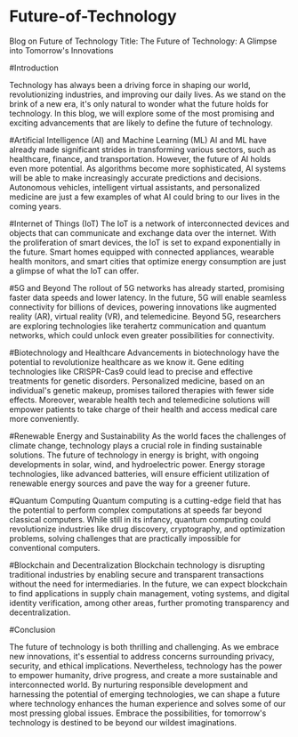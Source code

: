 # Future-of-Technology
Blog on Future of Technology
Title: The Future of Technology: A Glimpse into Tomorrow's Innovations

#Introduction

Technology has always been a driving force in shaping our world, revolutionizing industries, and improving our daily lives. As we stand on the brink of a new era, it's only natural to wonder what the future holds for technology. In this blog, we will explore some of the most promising and exciting advancements that are likely to define the future of technology.

#Artificial Intelligence (AI) and Machine Learning (ML)
AI and ML have already made significant strides in transforming various sectors, such as healthcare, finance, and transportation. However, the future of AI holds even more potential. As algorithms become more sophisticated, AI systems will be able to make increasingly accurate predictions and decisions. Autonomous vehicles, intelligent virtual assistants, and personalized medicine are just a few examples of what AI could bring to our lives in the coming years.

#Internet of Things (IoT)
The IoT is a network of interconnected devices and objects that can communicate and exchange data over the internet. With the proliferation of smart devices, the IoT is set to expand exponentially in the future. Smart homes equipped with connected appliances, wearable health monitors, and smart cities that optimize energy consumption are just a glimpse of what the IoT can offer.

#5G and Beyond
The rollout of 5G networks has already started, promising faster data speeds and lower latency. In the future, 5G will enable seamless connectivity for billions of devices, powering innovations like augmented reality (AR), virtual reality (VR), and telemedicine. Beyond 5G, researchers are exploring technologies like terahertz communication and quantum networks, which could unlock even greater possibilities for connectivity.

#Biotechnology and Healthcare
Advancements in biotechnology have the potential to revolutionize healthcare as we know it. Gene editing technologies like CRISPR-Cas9 could lead to precise and effective treatments for genetic disorders. Personalized medicine, based on an individual's genetic makeup, promises tailored therapies with fewer side effects. Moreover, wearable health tech and telemedicine solutions will empower patients to take charge of their health and access medical care more conveniently.

#Renewable Energy and Sustainability
As the world faces the challenges of climate change, technology plays a crucial role in finding sustainable solutions. The future of technology in energy is bright, with ongoing developments in solar, wind, and hydroelectric power. Energy storage technologies, like advanced batteries, will ensure efficient utilization of renewable energy sources and pave the way for a greener future.

#Quantum Computing
Quantum computing is a cutting-edge field that has the potential to perform complex computations at speeds far beyond classical computers. While still in its infancy, quantum computing could revolutionize industries like drug discovery, cryptography, and optimization problems, solving challenges that are practically impossible for conventional computers.

#Blockchain and Decentralization
Blockchain technology is disrupting traditional industries by enabling secure and transparent transactions without the need for intermediaries. In the future, we can expect blockchain to find applications in supply chain management, voting systems, and digital identity verification, among other areas, further promoting transparency and decentralization.

#Conclusion

The future of technology is both thrilling and challenging. As we embrace new innovations, it's essential to address concerns surrounding privacy, security, and ethical implications. Nevertheless, technology has the power to empower humanity, drive progress, and create a more sustainable and interconnected world. By nurturing responsible development and harnessing the potential of emerging technologies, we can shape a future where technology enhances the human experience and solves some of our most pressing global issues. Embrace the possibilities, for tomorrow's technology is destined to be beyond our wildest imaginations.





